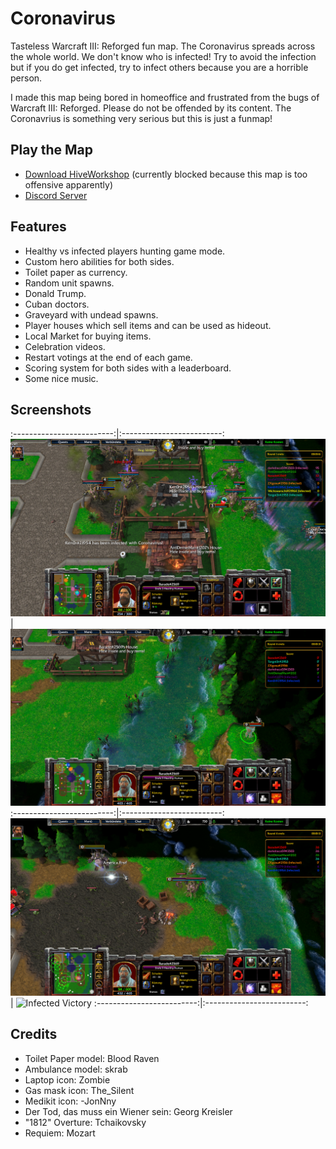 # Coronavirus

Tasteless Warcraft III: Reforged fun map.
The Coronavirus spreads across the whole world. We don't know who is infected!
Try to avoid  the infection but if you do get infected, try to infect others because you are a horrible person.

I made this map being bored in homeoffice and frustrated from the bugs of Warcraft III: Reforged.
Please do not be offended by its content.
The Coronavrius is something very serious but this is just a funmap!

## Play the Map

* [Download HiveWorkshop](https://www.hiveworkshop.com/threads/coronavirus.323525/) (currently blocked because this map is too offensive apparently)
* [Discord Server](https://discord.gg/4NFMEB)

## Features

* Healthy vs infected players hunting game mode.
* Custom hero abilities for both sides.
* Toilet paper as currency.
* Random unit spawns.
* Donald Trump.
* Cuban doctors.
* Graveyard with undead spawns.
* Player houses which sell items and can be used as hideout.
* Local Market for buying items.
* Celebration videos.
* Restart votings at the end of each game.
* Scoring system for both sides with a leaderboard.
* Some nice music.

## Screenshots

:-------------------------:|:-------------------------:
![Fight in the Village](./screenshots/WC3ScrnShot_032820_163624_001.png "Fight in the Village") | ![Hiding on the Cliffs](./screenshots/WC3ScrnShot_032820_164405_001.png "Hiding on the Cliffs")
:-------------------------:|:-------------------------:
![Donald Trump](./screenshots/WC3ScrnShot_032820_164424_001.png "Donald Trump")                 | ![Infected Victory](./screenshots/WC3ScrnShot_032820_165712_001.png "Infected Victory")
:-------------------------:|:-------------------------:

## Credits

* Toilet Paper model: Blood Raven
* Ambulance model: skrab
* Laptop icon: Zombie
* Gas mask icon: The_Silent
* Medikit icon: -JonNny
* Der Tod, das muss ein Wiener sein: Georg Kreisler
* "1812" Overture: Tchaikovsky
* Requiem: Mozart